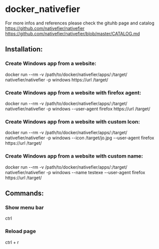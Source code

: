 # docker_nativefier
For more infos and references please check the gituhb page and catalog  
https://github.com/nativefier/nativefier  
https://github.com/nativefier/nativefier/blob/master/CATALOG.md  
## Installation:

### Create Windows app from a website:
docker run --rm -v /path/to/docker/nativefier/apps/:/target/ nativefier/nativefier -p windows https://url /target/  
### Create Windows app from a website with firefox agent:
docker run --rm -v /path/to/docker/nativefier/apps/:/target/ nativefier/nativefier -p windows --user-agent firefox https://url /target/  
### Create Windows app from a website with custom Icon:
docker run --rm -v /path/to/docker/nativefier/apps/:/target/ nativefier/nativefier -p windows --icon /target/jo.jpg --user-agent firefox https://url /target/  
### Create Windows app from a website with custom name:
docker run --rm -v /path/to/docker/nativefier/apps/:/target/ nativefier/nativefier -p windows --name testexe --user-agent firefox https://url /target/  

## Commands:

### Show menu bar
ctrl
### Reload page
ctrl + r  
